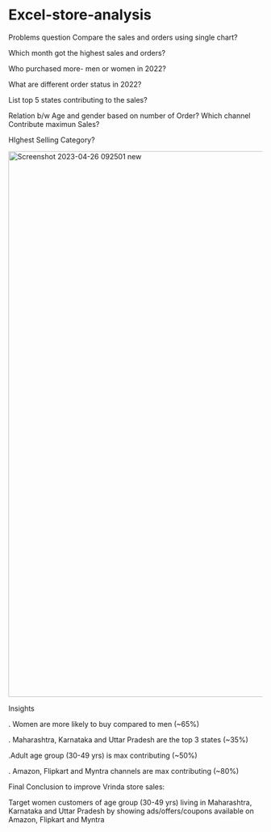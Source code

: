 # Excel-store-analysis
  Problems question
  Compare the sales and orders using single chart?
  
Which month got the highest sales and orders?

Who purchased more- men or women in 2022?

What are different order status in 2022?

 List top 5 states contributing to the sales?
 
 Relation b/w Age and gender based on number of Order?
 Which channel Contribute maximun Sales?
 
 HIghest Selling Category?
 
 
 
 
<img width="1080" alt="Screenshot 2023-04-26 092501 new" src="https://user-images.githubusercontent.com/127951177/234466115-f55c2f59-555e-4292-a666-7371bc33bb02.png">


Insights

. Women are more likely to buy compared to men (~65%)

. Maharashtra, Karnataka and Uttar Pradesh are the top 3 states (~35%)
 
.Adult age group (30-49 yrs) is max contributing (~50%)

. Amazon, Flipkart and Myntra channels are max contributing (~80%)


Final Conclusion to improve Vrinda store sales:

  Target women customers of age group (30-49 yrs) living in Maharashtra, Karnataka and Uttar Pradesh by showing
  ads/offers/coupons available on Amazon, Flipkart and Myntra


